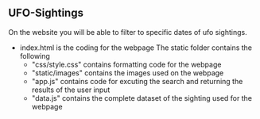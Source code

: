 ## UFO-Sightings
On the website you will be able to filter to specific dates of ufo sightings.
- index.html is the coding for the webpage
The static folder contains the following
   - "css/style.css" contains formatting code for the webpage
   - "static/images" contains the images used on the webpage
   - "app.js" contains code for excuting the search and returning the results of the user input
   - "data.js" contains the complete dataset of the sighting used for the webpage
